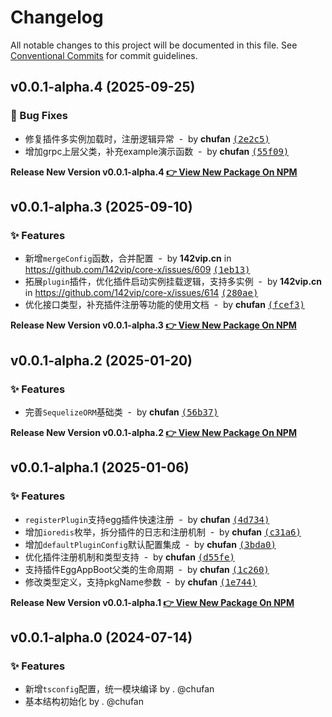 # Changelog

All notable changes to this project will be documented in this file.
See [Conventional Commits](https://conventionalcommits.org) for commit guidelines.

## v0.0.1-alpha.4 (2025-09-25)

### 🐛 Bug Fixes

- 修复插件多实例加载时，注册逻辑异常 &nbsp;-&nbsp; by **chufan** [<samp>(2e2c5)</samp>](https://github.com/142vip/core-x/commit/2e2c564)
- 增加grpc上层父类，补充example演示函数 &nbsp;-&nbsp; by **chufan** [<samp>(55f09)</samp>](https://github.com/142vip/core-x/commit/55f095b)

**Release New Version v0.0.1-alpha.4 [👉 View New Package On NPM](https://www.npmjs.com/package/@142vip/egg)**

## v0.0.1-alpha.3 (2025-09-10)

### ✨ Features

- 新增`mergeConfig`函数，合并配置 &nbsp;-&nbsp; by **142vip.cn** in https://github.com/142vip/core-x/issues/609 [<samp>(1eb13)</samp>](https://github.com/142vip/core-x/commit/1eb135d)
- 拓展`plugin`插件，优化插件启动实例挂载逻辑，支持多实例 &nbsp;-&nbsp; by **142vip.cn** in https://github.com/142vip/core-x/issues/614 [<samp>(280ae)</samp>](https://github.com/142vip/core-x/commit/280aeaa)
- 优化接口类型，补充插件注册等功能的使用文档 &nbsp;-&nbsp; by **chufan** [<samp>(fcef3)</samp>](https://github.com/142vip/core-x/commit/fcef385)

**Release New Version v0.0.1-alpha.3 [👉 View New Package On NPM](https://www.npmjs.com/package/@142vip/egg)**

## v0.0.1-alpha.2 (2025-01-20)

### ✨ Features

- 完善`SequelizeORM`基础类 &nbsp;-&nbsp; by **chufan** [<samp>(56b37)</samp>](https://github.com/142vip/core-x/commit/56b3795)

**Release New Version v0.0.1-alpha.2 [👉 View New Package On NPM](https://www.npmjs.com/package/@142vip/egg)**

## v0.0.1-alpha.1 (2025-01-06)

### ✨ Features

- `registerPlugin`支持egg插件快速注册 &nbsp;-&nbsp; by **chufan** [<samp>(4d734)</samp>](https://github.com/142vip/core-x/commit/4d73484)
- 增加`ioredis`枚举，拆分插件的日志和注册机制 &nbsp;-&nbsp; by **chufan** [<samp>(c31a6)</samp>](https://github.com/142vip/core-x/commit/c31a644)
- 增加`defaultPluginConfig`默认配置集成 &nbsp;-&nbsp; by **chufan** [<samp>(3bda0)</samp>](https://github.com/142vip/core-x/commit/3bda0b6)
- 优化插件注册机制和类型支持 &nbsp;-&nbsp; by **chufan** [<samp>(d55fe)</samp>](https://github.com/142vip/core-x/commit/d55fe83)
- 支持插件EggAppBoot父类的生命周期 &nbsp;-&nbsp; by **chufan** [<samp>(1c260)</samp>](https://github.com/142vip/core-x/commit/1c260ae)
- 修改类型定义，支持pkgName参数 &nbsp;-&nbsp; by **chufan** [<samp>(1e744)</samp>](https://github.com/142vip/core-x/commit/1e744dc)

**Release New Version v0.0.1-alpha.1 [👉 View New Package On NPM](https://www.npmjs.com/package/@142vip/egg)**

## v0.0.1-alpha.0 (2024-07-14)

### ✨ Features

- 新增`tsconfig`配置，统一模块编译 by . @chufan
- 基本结构初始化  by . @chufan
